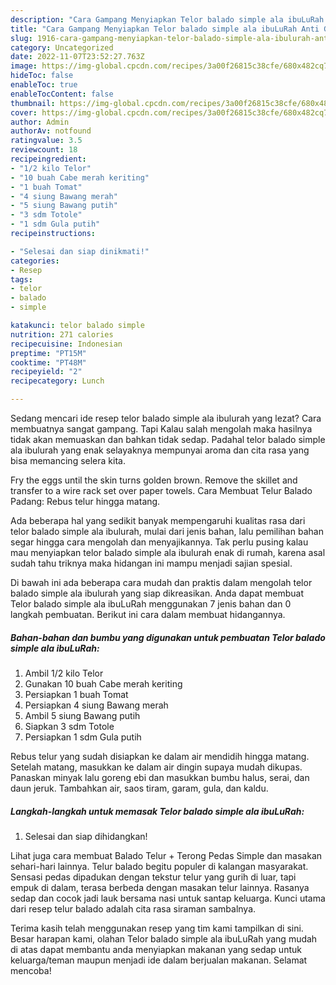 ```yaml
---
description: "Cara Gampang Menyiapkan Telor balado simple ala ibuLuRah Anti Gagal"
title: "Cara Gampang Menyiapkan Telor balado simple ala ibuLuRah Anti Gagal"
slug: 1916-cara-gampang-menyiapkan-telor-balado-simple-ala-ibulurah-anti-gagal
category: Uncategorized
date: 2022-11-07T23:52:27.763Z
image: https://img-global.cpcdn.com/recipes/3a00f26815c38cfe/680x482cq70/telor-balado-simple-ala-ibulurah-foto-resep-utama.jpg
hideToc: false
enableToc: true
enableTocContent: false
thumbnail: https://img-global.cpcdn.com/recipes/3a00f26815c38cfe/680x482cq70/telor-balado-simple-ala-ibulurah-foto-resep-utama.jpg
cover: https://img-global.cpcdn.com/recipes/3a00f26815c38cfe/680x482cq70/telor-balado-simple-ala-ibulurah-foto-resep-utama.jpg
author: Admin
authorAv: notfound
ratingvalue: 3.5
reviewcount: 18
recipeingredient:
- "1/2 kilo Telor"
- "10 buah Cabe merah keriting"
- "1 buah Tomat"
- "4 siung Bawang merah"
- "5 siung Bawang putih"
- "3 sdm Totole"
- "1 sdm Gula putih"
recipeinstructions:

- "Selesai dan siap dinikmati!"
categories:
- Resep
tags:
- telor
- balado
- simple

katakunci: telor balado simple 
nutrition: 271 calories
recipecuisine: Indonesian
preptime: "PT15M"
cooktime: "PT48M"
recipeyield: "2"
recipecategory: Lunch

---
```



Sedang mencari ide resep telor balado simple ala ibulurah yang lezat? Cara membuatnya sangat gampang. Tapi Kalau salah mengolah maka hasilnya tidak akan memuaskan dan bahkan tidak sedap. Padahal telor balado simple ala ibulurah yang enak selayaknya mempunyai aroma dan cita rasa yang bisa memancing selera kita.


Fry the eggs until the skin turns golden brown. Remove the skillet and transfer to a wire rack set over paper towels. Cara Membuat Telur Balado Padang: Rebus telur hingga matang.

Ada beberapa hal yang sedikit banyak mempengaruhi kualitas rasa dari telor balado simple ala ibulurah, mulai dari jenis bahan, lalu pemilihan bahan segar hingga cara mengolah dan menyajikannya. Tak perlu pusing kalau mau menyiapkan telor balado simple ala ibulurah enak di rumah, karena asal sudah tahu triknya maka hidangan ini mampu menjadi sajian spesial.


Di bawah ini ada beberapa cara mudah dan praktis dalam mengolah telor balado simple ala ibulurah yang siap dikreasikan. Anda dapat membuat Telor balado simple ala ibuLuRah menggunakan 7 jenis bahan dan 0 langkah pembuatan. Berikut ini cara dalam membuat hidangannya.

<!--inarticleads1-->

##### Bahan-bahan dan bumbu yang digunakan untuk pembuatan Telor balado simple ala ibuLuRah:

1. Ambil 1/2 kilo Telor
1. Gunakan 10 buah Cabe merah keriting
1. Persiapkan 1 buah Tomat
1. Persiapkan 4 siung Bawang merah
1. Ambil 5 siung Bawang putih
1. Siapkan 3 sdm Totole
1. Persiapkan 1 sdm Gula putih


Rebus telur yang sudah disiapkan ke dalam air mendidih hingga matang. Setelah matang, masukkan ke dalam air dingin supaya mudah dikupas. Panaskan minyak lalu goreng ebi dan masukkan bumbu halus, serai, dan daun jeruk. Tambahkan air, saos tiram, garam, gula, dan kaldu. 

<!--inarticleads2-->

##### Langkah-langkah untuk memasak Telor balado simple ala ibuLuRah:


1. Selesai dan siap dihidangkan!

Lihat juga cara membuat Balado Telur + Terong Pedas Simple dan masakan sehari-hari lainnya. Telur balado begitu populer di kalangan masyarakat. Sensasi pedas dipadukan dengan tekstur telur yang gurih di luar, tapi empuk di dalam, terasa berbeda dengan masakan telur lainnya. Rasanya sedap dan cocok jadi lauk bersama nasi untuk santap keluarga. Kunci utama dari resep telur balado adalah cita rasa siraman sambalnya. 

Terima kasih telah menggunakan resep yang tim kami tampilkan di sini. Besar harapan kami, olahan Telor balado simple ala ibuLuRah yang mudah di atas dapat membantu anda menyiapkan makanan yang sedap untuk keluarga/teman maupun menjadi ide dalam berjualan makanan. Selamat mencoba!
